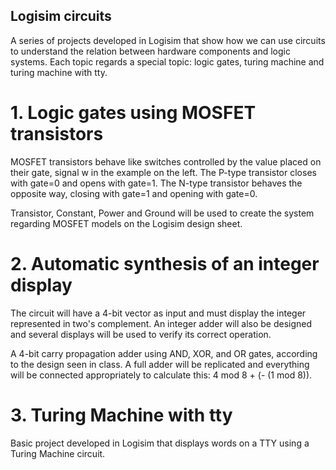 ## Logisim circuits
A series of projects developed in Logisim that show how we can use circuits to understand the relation between hardware components and logic systems.
Each topic regards a special topic: logic gates, turing machine and turing machine with tty.

# 1. Logic gates using MOSFET transistors
MOSFET transistors behave like switches controlled by the value placed on their gate, signal w in the example on the left. The P-type transistor closes with gate=0 and opens with gate=1. The N-type transistor behaves the opposite way, closing with gate=1 and opening with gate=0.

Transistor, Constant, Power and Ground will be used to create the system regarding MOSFET models on the Logisim design sheet. 

# 2. Automatic synthesis of an integer display  
The circuit will have a 4-bit vector as input and must display the integer represented in two's complement. An integer adder will also be designed and several displays will be used to verify its correct operation.

A 4-bit carry propagation adder using AND, XOR, and OR gates, according to the design seen in class. A full adder will be replicated and everything will be connected  appropriately to calculate this: 4 mod 8 + (- (1 mod 8)).

# 3. Turing Machine with tty
 Basic project developed in Logisim that displays words on a TTY using a Turing Machine circuit.
